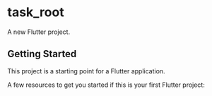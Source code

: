 # task_root

A new Flutter project.

## Getting Started

This project is a starting point for a Flutter application.

A few resources to get you started if this is your first Flutter project:

